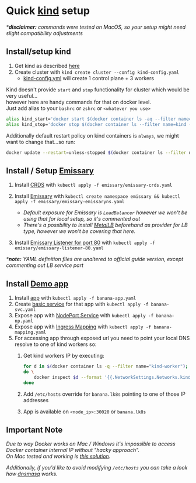 # Quick [kind](https://kind.sigs.k8s.io/) setup

_***disclaimer:** commands were tested on MacOS, so your setup might need slight compatibility adjustments_

## Install/setup kind

1. Get kind as described [here](https://kind.sigs.k8s.io/docs/user/quick-start#installation)
2. Create cluster with `kind create cluster --config kind-config.yaml`
    - [kind-config.yml](./kind-config.yaml) will create 1 control plane + 3 workers

Kind doesn't provide `start` and `stop` functionality for cluster which would be very useful...  
however here are handy commands for that on docker level.  
Just add alias to your `bashrc` or `zshrc` or `<whatever you use>`

```bash
alias kind_start='docker start $(docker container ls -aq --filter name=kind)'
alias kind_stop='docker stop $(docker container ls --filter name=kind -q)'
```

Additionally default restart policy on kind containers is `always`, we might want to change that...so run:

```bash
docker update --restart=unless-stopped $(docker container ls --filter name=kind -q)
```

## Install / Setup [Emissary](https://www.getambassador.io/docs/emissary/latest/tutorials/getting-started/)

1. Install [CRDS](./emissary/emissary-crds.yaml) with `kubectl apply -f emissary/emissary-crds.yaml`

2. Install [Emissary](./emissary/emissary-emissaryns.yaml) with `kubectl create namespace emissary && kubectl apply -f emissary/emissary-emissaryns.yaml`

    - _Default exposure for Emissary is `LoadBalancer` however we won't be using that for local setup, so it's commented out_
    - _There's a possbility to install [MetalLB](https://metallb.universe.tf/) beforehand as provider for LB type, however we won't be covering that here._

3. Install [Emissary Listener for port 80](./emissary/emissary-listener-80.yaml) with `kubectl apply -f emissary/emissary-listener-80.yaml`

_***note:** YAML definition files are unaltered to official guide version, except commenting out LB service part_

## Install [Demo app](https://github.com/hashicorp/http-echo)

1. Install [app](./banana-app.yaml) with `kubectl apply -f banana-app.yaml`
2. Create [basic service](banana-svc.yaml) for that app with `kubectl apply -f banana-svc.yaml`
3. Expose app with [NodePort Service](banana-np.yaml) with `kubectl apply -f banana-np.yaml`
4. Expose app with [Ingress Mapping](banana-mapping.yaml) with `kubectl apply -f banana-mapping.yaml`
5. For accessing app through exposed url you need to point your local DNS resolve to one of kind workers so:
    1. Get kind workers IP by executing:  

        ```bash
        for d in $(docker container ls -q --filter name="kind-worker"); \
        do \
            docker inspect $d --format '{{.NetworkSettings.Networks.kind.IPAddress}}'; \
        done
        ```

    2. Add `/etc/hosts` override for `banana.lk8s` pointing to one of those IP addresses
    3. App is available on `<node_ip>:30020` or `banana.lk8s`

## Important Note

_Due to way Docker works on Mac / Windows it's impossible to access Docker container internal IP without "hacky approach"._  
_On Mac tested and working is [this solution](https://github.com/chipmk/docker-mac-net-connect?ref=golangexample.com)._

_Additionally, if you'd like to avoid modifying `/etc/hosts` you can take a look how [dnsmasq](https://thekelleys.org.uk/dnsmasq/doc.html) works._
